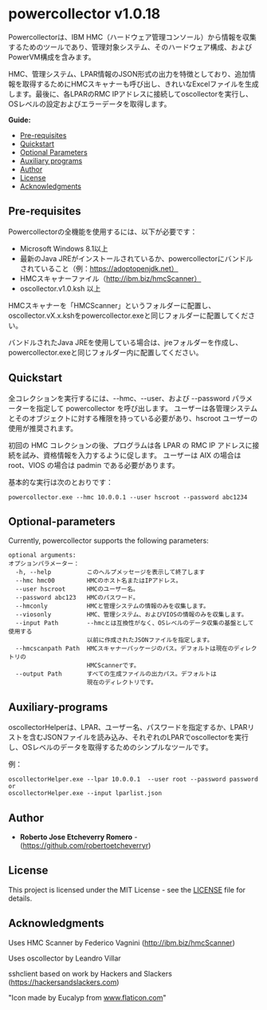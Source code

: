 # powercollector v1.0.18
Powercollectorは、IBM HMC（ハードウェア管理コンソール）から情報を収集するためのツールであり、管理対象システム、そのハードウェア構成、およびPowerVM構成を含みます。

HMC、管理システム、LPAR情報のJSON形式の出力を特徴としており、追加情報を取得するためにHMCスキャナーも呼び出し、きれいなExcelファイルを生成します。最後に、各LPARのRMC IPアドレスに接続してoscollectorを実行し、OSレベルの設定およびエラーデータを取得します。

__Guide:__
* [Pre-requisites](#pre-requisites)
* [Quickstart](#quickstart)
* [Optional Parameters](#optional-parameters)
* [Auxiliary programs](#auxiliary-programs)
* [Author](#author)
* [License](#license)
* [Acknowledgments](#acknowledgments)

## Pre-requisites

Powercollectorの全機能を使用するには、以下が必要です：
* Microsoft Windows 8.1以上
* 最新のJava JREがインストールされているか、powercollectorにバンドルされていること（例：https://adoptopenjdk.net）
* HMCスキャナーファイル（http://ibm.biz/hmcScanner）
* oscollector.v1.0.ksh 以上

HMCスキャナーを「HMCScanner」というフォルダーに配置し、oscollector.vX.x.kshをpowercollector.exeと同じフォルダーに配置してください。

バンドルされたJava JREを使用している場合は、jreフォルダーを作成し、powercollector.exeと同じフォルダー内に配置してください。

## Quickstart

全コレクションを実行するには、--hmc、--user、および --password パラメーターを指定して powercollector を呼び出します。
ユーザーは各管理システムとそのオブジェクトに対する権限を持っている必要があり、hscroot ユーザーの使用が推奨されます。

初回の HMC コレクションの後、プログラムは各 LPAR の RMC IP アドレスに接続を試み、資格情報を入力するように促します。
ユーザーは AIX の場合は root、VIOS の場合は padmin である必要があります。

基本的な実行は次のとおりです：
```
powercollector.exe --hmc 10.0.0.1 --user hscroot --password abc1234
```


## Optional-parameters

Currently, powercollector supports the following parameters:
```
optional arguments:
オプションパラメーター：
  -h, --help          このヘルプメッセージを表示して終了します
  --hmc hmc00         HMCのホスト名またはIPアドレス。
  --user hscroot      HMCのユーザー名。
  --password abc123   HMCのパスワード。
  --hmconly           HMCと管理システムの情報のみを収集します。
  --viosonly          HMC、管理システム、およびVIOSの情報のみを収集します。
  --input Path        --hmcとは互換性がなく、OSレベルのデータ収集の基盤として使用する
                      以前に作成されたJSONファイルを指定します。
  --hmcscanpath Path  HMCスキャナーパッケージのパス。デフォルトは現在のディレクトリの
                      HMCScannerです。
  --output Path       すべての生成ファイルの出力パス。デフォルトは
                      現在のディレクトリです。
```

## Auxiliary-programs

oscollectorHelperは、LPAR、ユーザー名、パスワードを指定するか、LPARリストを含むJSONファイルを読み込み、それぞれのLPARでoscollectorを実行し、OSレベルのデータを取得するためのシンプルなツールです。

例：
```
oscollectorHelper.exe --lpar 10.0.0.1  --user root --password password
or
oscollectorHelper.exe --input lparlist.json
```

## Author

* **Roberto Jose Etcheverry Romero**  - (https://github.com/robertoetcheverryr)


## License

This project is licensed under the MIT License - see the [LICENSE](LICENSE) file for details.

## Acknowledgments

Uses HMC Scanner by Federico Vagnini (http://ibm.biz/hmcScanner)

Uses oscollector by Leandro Villar

sshclient based on work by Hackers and Slackers (https://hackersandslackers.com)

"Icon made by Eucalyp from www.flaticon.com"
